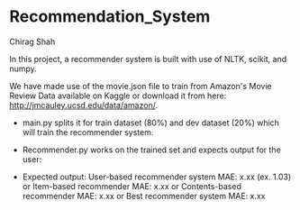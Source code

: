 # Recommendation_System
Chirag Shah

In this project, a recommender system is built with use of NLTK, scikit, and numpy.

We have made use of the movie.json file to train from Amazon's Movie Review Data available on Kaggle or download it from here: http://jmcauley.ucsd.edu/data/amazon/.

* main.py splits it for train dataset (80%) and dev dataset (20%) which will train the recommender system.
* Recommender.py works on the trained set and expects output for the user:

* Expected output: User-based recommender system MAE: x.xx (ex. 1.03) or Item-based recommender MAE: x.xx or  Contents-based recommender MAE: x.xx or  Best recommender system MAE: x.xx
